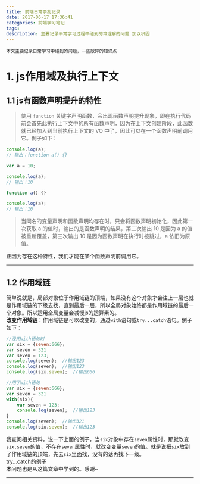 ```yaml
---
title: 前端日常杂乱记录
date: 2017-06-17 17:36:41
categories: 前端学习笔记
tags:
description: 主要记录平常学习过程中碰到的难理解的问题 加以巩固
---
```

  
`本文主要记录日常学习中碰到的问题，一些散碎的知识点`  
# 1. js作用域及执行上下文  

## 1.1 js有函数声明提升的特性  
  
> 使用 `function` 关键字声明函数，会出现函数声明提升现象，即在执行代码前会首先此执行上下文中的所有函数声明，因为在上下文创建阶段，此函数就已经加入到当前执行上下文的 VO 中了，因此可以在一个函数声明前调用它。例子如下：  
  
```javascript
console.log(a);
// 输出：function a() {}

var a = 10;

console.log(a);
// 输出：10

function a() {}

console.log(a);
// 输出：10
```  
> 当同名的变量声明和函数声明均存在时，只会将函数声明初始化，因此第一次获取 a 的值时，输出的是函数声明的结果，第二次输出 10 是因为 a 的值被重新覆盖，第三次输出 10 是因为函数声明在执行时被跳过，a 依旧为原值。  
  
正因为存在这种特性，我们才能在某个函数声明前调用它。  

------------  

## 1.2 作用域链  
简单说就是，局部对象位于作用域链的顶端，如果没有这个对象才会往上一层也就是作用域链的下级去找，直到最后一层，所以全局对象始终都是作用域链的最后一个对象。所以运用全局变量会减慢js的运算素的。  
**改变作用域链**：作用域链是可以改变的，通过`with`语句或`try...catch`语句。例子如下：  
```javascript
//没用with语句时
var six = {seven:666};
var seven = 321
var seven = 123;
console.log(seven);  //输出123
console.log(seven);  //输出123
console.log(six.seven);  //输出666
```  
```javascript
//用了with语句
var six = {seven:666};
var seven = 321
with(six){
	var seven = 123;
	console.log(seven);  //输出123
}
console.log(seven);  //输出321
console.log(six.seven);  //输出123
```  
我查阅相关资料，说一下上面的例子，当`six`对象中存在`seven`属性时，那就改变`six.seven`的值，不存在`seven`属性时，就改变变量`seven`的值。就是说把`six`放到了作用域链的顶端，先去`six`里面找，没有的话再找下一级。  
[try...catch的例子](https://dremy.cn/blog/scope-and-execution-context-in-javascript)  
本问题也是从这篇文章中学到的。感谢~  

---------  
